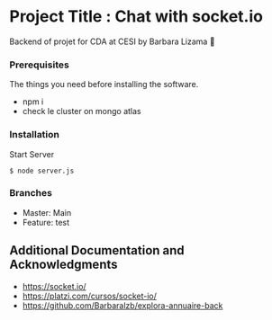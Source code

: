 # Project Title : Chat with socket.io

Backend of projet for CDA at CESI
by Barbara Lizama 🎈

<!-- ## Getting Started

These instructions will get you a copy of the project up and running on your local machine for development and testing purposes. See deployment for notes on how to deploy the project on a live system. -->

### Prerequisites

The things you need before installing the software.

* npm i
* check le cluster on mongo atlas

### Installation

Start Server

```
$ node server.js
```
<!-- 
## Usage

A few examples of useful commands and/or tasks.

```
$ First example
$ Second example
$ And keep this in mind
``` -->

### Branches

* Master: Main
* Feature: test

## Additional Documentation and Acknowledgments

* https://socket.io/
* https://platzi.com/cursos/socket-io/
* https://github.com/Barbaralzb/explora-annuaire-back

